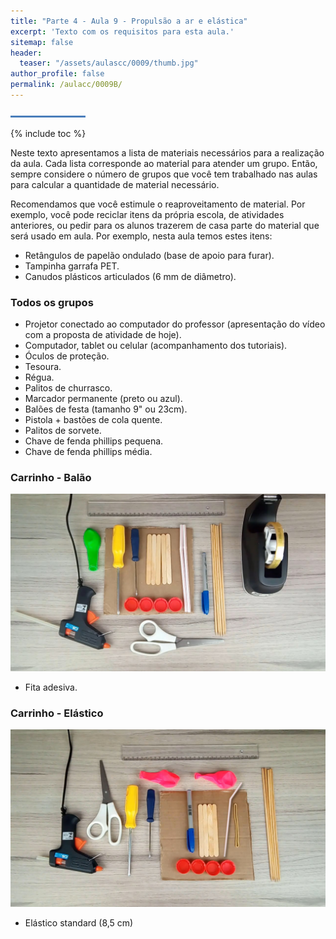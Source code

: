 ```yaml
---
title: "Parte 4 - Aula 9 - Propulsão a ar e elástica"
excerpt: 'Texto com os requisitos para esta aula.'
sitemap: false
header: 
  teaser: "/assets/aulascc/0009/thumb.jpg" 
author_profile: false
permalink: /aulacc/0009B/
---
```

![Linha separadora](/assets/images/line.jpg)

{% include toc %}

Neste texto apresentamos a lista de materiais necessários para a realização da aula. Cada lista corresponde ao material para atender um grupo. Então, sempre considere o número de grupos que você tem trabalhado nas aulas para calcular a quantidade de material necessário.

Recomendamos que você estimule o reaproveitamento de material. Por exemplo, você pode reciclar itens da própria escola, de atividades anteriores, ou pedir para os alunos trazerem de casa parte do material que será usado em aula. Por exemplo, nesta aula temos estes itens:
* Retângulos de papelão ondulado (base de apoio para furar).
* Tampinha garrafa PET.
* Canudos plásticos articulados (6 mm de diâmetro).

### Todos os grupos
* Projetor conectado ao computador do professor (apresentação do vídeo com a proposta de atividade de hoje).
* Computador, tablet ou celular (acompanhamento dos tutoriais).
* Óculos de proteção.
* Tesoura.
* Régua.
* Palitos de churrasco.
* Marcador permanente (preto ou azul).
* Balões de festa (tamanho 9" ou 23cm).
* Pistola + bastões de cola quente.
* Palitos de sorvete.
* Chave de fenda phillips pequena.
* Chave de fenda phillips média.

### Carrinho - Balão
![Materiais para a montagem do carrinho com balão](/assets/experimentos/0018/materiais.jpg)
* Fita adesiva.

### Carrinho - Elástico
![Materiais para a montagem do carrinho com elástico](/assets/experimentos/0019/materiais.jpg)
* Elástico standard (8,5 cm)
